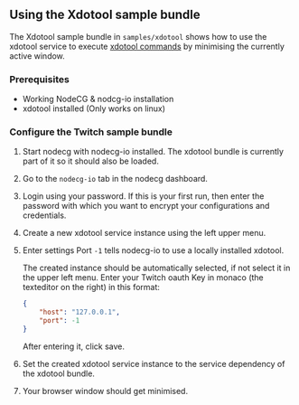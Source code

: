 ## Using the Xdotool sample bundle

The Xdotool sample bundle in `samples/xdotool` shows how to use the xdotool service to execute [xdotool commands](http://manpages.ubuntu.com/manpages/trusty/man1/xdotool.1.html) by minimising the currently active window.

### Prerequisites

* Working NodeCG & nodcg-io installation
* xdotool installed (Only works on linux)

### Configure the Twitch sample bundle

1. Start nodecg with nodecg-io installed. The xdotool bundle is currently part of it so it should also be loaded.

2. Go to the `nodecg-io` tab in the nodecg dashboard.

3. Login using your password. If this is your first run, then enter the password with which you want to encrypt your configurations and credentials.

4. Create a new xdotool service instance using the left upper menu.

5. Enter settings Port `-1` tells nodecg-io to use a locally installed xdotool.

   The created instance should be automatically selected, if not select it in the upper left menu. Enter your Twitch oauth Key in monaco (the texteditor on the right) in this format:

   ```json
   {
       "host": "127.0.0.1",
       "port": -1
   }
   ```

   After entering it, click save.

6. Set the created xdotool service instance to the service dependency of the xdotool bundle.

7. Your browser window should get minimised.